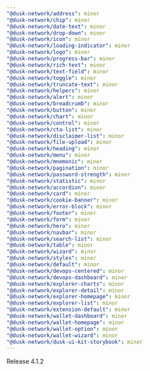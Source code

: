 ```yaml
---
"@dusk-network/address": minor
"@dusk-network/chip": minor
"@dusk-network/date-text": minor
"@dusk-network/drop-down": minor
"@dusk-network/icon": minor
"@dusk-network/loading-indicator": minor
"@dusk-network/logo": minor
"@dusk-network/progress-bar": minor
"@dusk-network/rich-text": minor
"@dusk-network/text-field": minor
"@dusk-network/toggle": minor
"@dusk-network/truncate-text": minor
"@dusk-network/helpers": minor
"@dusk-network/alert": minor
"@dusk-network/breadcrumb": minor
"@dusk-network/button": minor
"@dusk-network/chart": minor
"@dusk-network/control": minor
"@dusk-network/cta-list": minor
"@dusk-network/disclaimer-list": minor
"@dusk-network/file-upload": minor
"@dusk-network/heading": minor
"@dusk-network/menu": minor
"@dusk-network/mnemonic": minor
"@dusk-network/pagination": minor
"@dusk-network/password-strength": minor
"@dusk-network/statistic": minor
"@dusk-network/accordion": minor
"@dusk-network/card": minor
"@dusk-network/cookie-banner": minor
"@dusk-network/error-block": minor
"@dusk-network/footer": minor
"@dusk-network/form": minor
"@dusk-network/hero": minor
"@dusk-network/navbar": minor
"@dusk-network/search-list": minor
"@dusk-network/table": minor
"@dusk-network/wizard": minor
"@dusk-network/styles": minor
"@dusk-network/default": minor
"@dusk-network/devops-centered": minor
"@dusk-network/devops-dashboard": minor
"@dusk-network/explorer-charts": minor
"@dusk-network/explorer-detail": minor
"@dusk-network/explorer-homepage": minor
"@dusk-network/explorer-list": minor
"@dusk-network/extension-default": minor
"@dusk-network/wallet-dashboard": minor
"@dusk-network/wallet-homepage": minor
"@dusk-network/wallet-option": minor
"@dusk-network/wallet-wizard": minor
"@dusk-network/dusk-ui-kit-storybook": minor
---
```


Release 4.1.2
